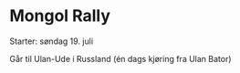 Mongol Rally
============

Starter: søndag 19. juli

Går til Ulan-Ude i Russland (én dags kjøring fra Ulan Bator)
